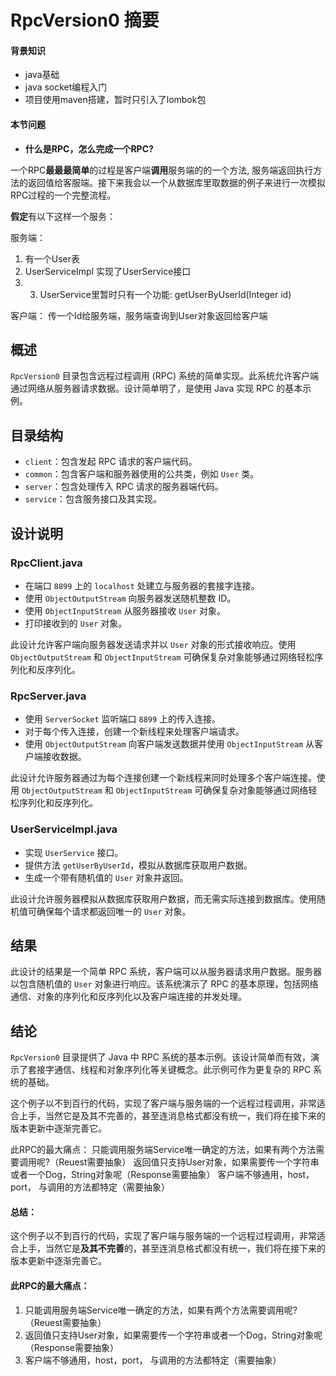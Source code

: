 # RpcVersion0 摘要

#### **背景知识**

- java基础
- java socket编程入门
- 项目使用maven搭建，暂时只引入了lombok包

#### 本节问题

- **什么是RPC，怎么完成一个RPC?**

一个RPC**最最最简单**的过程是客户端**调用**服务端的的一个方法, 服务端返回执行方法的返回值给客服端。接下来我会以一个从数据库里取数据的例子来进行一次模拟RPC过程的一个完整流程。

**假定**有以下这样一个服务：

服务端：
1. 有一个User表
2. UserServiceImpl 实现了UserService接口
2. 3. UserService里暂时只有一个功能: getUserByUserId(Integer id)

客户端： 传一个Id给服务端，服务端查询到User对象返回给客户端

## 概述
`RpcVersion0` 目录包含远程过程调用 (RPC) 系统的简单实现。此系统允许客户端通过网络从服务器请求数据。设计简单明了，是使用 Java 实现 RPC 的基本示例。

## 目录结构
- `client`：包含发起 RPC 请求的客户端代码。
- `common`：包含客户端和服务器使用的公共类，例如 `User` 类。
- `server`：包含处理传入 RPC 请求的服务器端代码。
- `service`：包含服务接口及其实现。

## 设计说明

### RpcClient.java
- 在端口 `8899` 上的 `localhost` 处建立与服务器的套接字连接。
- 使用 `ObjectOutputStream` 向服务器发送随机整数 ID。
- 使用 `ObjectInputStream` 从服务器接收 `User` 对象。
- 打印接收到的 `User` 对象。

此设计允许客户端向服务器发送请求并以 `User` 对象的形式接收响应。使用 `ObjectOutputStream` 和 `ObjectInputStream` 可确保复杂对象能够通过网络轻松序列化和反序列化。

### RpcServer.java
- 使用 `ServerSocket` 监听端口 `8899` 上的传入连接。
- 对于每个传入连接，创建一个新线程来处理客户端请求。
- 使用 `ObjectOutputStream` 向客户端发送数据并使用 `ObjectInputStream` 从客户端接收数据。

此设计允许服务器通过为每个连接创建一个新线程来同时处理多个客户端连接。使用 `ObjectOutputStream` 和 `ObjectInputStream` 可确保复杂对象能够通过网络轻松序列化和反序列化。

### UserServiceImpl.java
- 实现 `UserService` 接口。
- 提供方法 `getUserByUserId`，模拟从数据库获取用户数据。
- 生成一个带有随机值的 `User` 对象并返回。

此设计允许服务器模拟从数据库获取用户数据，而无需实际连接到数据库。使用随机值可确保每个请求都返回唯一的 `User` 对象。

## 结果
此设计的结果是一个简单 RPC 系统，客户端可以从服务器请求用户数据。服务器以包含随机值的 `User` 对象进行响应。该系统演示了 RPC 的基本原理，包括网络通信、对象的序列化和反序列化以及客户端连接的并发处理。

## 结论
`RpcVersion0` 目录提供了 Java 中 RPC 系统的基本示例。该设计简单而有效，演示了套接字通信、线程和对象序列化等关键概念。此示例可作为更复杂的 RPC 系统的基础。

这个例子以不到百行的代码，实现了客户端与服务端的一个远程过程调用，非常适合上手，当然它是及其不完善的，甚至连消息格式都没有统一，我们将在接下来的版本更新中逐渐完善它。

此RPC的最大痛点：
只能调用服务端Service唯一确定的方法，如果有两个方法需要调用呢?（Reuest需要抽象）
返回值只支持User对象，如果需要传一个字符串或者一个Dog，String对象呢（Response需要抽象）
客户端不够通用，host，port， 与调用的方法都特定（需要抽象）

#### 总结：

这个例子以不到百行的代码，实现了客户端与服务端的一个远程过程调用，非常适合上手，当然它是**及其不完善**的，甚至连消息格式都没有统一，我们将在接下来的版本更新中逐渐完善它。

#### 此RPC的最大痛点：

1. 只能调用服务端Service唯一确定的方法，如果有两个方法需要调用呢?（Reuest需要抽象）
2. 返回值只支持User对象，如果需要传一个字符串或者一个Dog，String对象呢（Response需要抽象）
3. 客户端不够通用，host，port， 与调用的方法都特定（需要抽象）